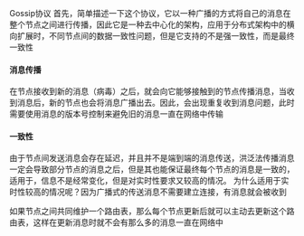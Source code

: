 Gossip协议
首先，简单描述一下这个协议，它以一种广播的方式将自己的消息在整个节点之间进行传播，因此它是一种去中心化的架构，应用于分布式架构中的横向扩展时，不同节点间的数据一致性问题，但是它支持的不是强一致性，而是最终一致性

#### 消息传播
在节点接收到新的消息（病毒）之后，就会向它能够接触到的节点传播消息，当收到消息后，新的节点也会将消息广播出去。因此，会出现重复收到消息问题，此时需要使用消息的版本号控制来避免旧的消息一直在网络中传输

#### 一致性
由于节点间发送消息会存在延迟，并且并不是端到端的消息传送，洪泛法传播消息一定会导致部分节点的消息之后，但是其也能保证最终每个节点的消息是一致的，适用于，信息不是经常变化，但是对实时性要求又较高的情况。
为什么适用于实时性较高的情况呢？因为广播式的传送消息不需要建立连接，有消息就会被收到

如果节点之间共同维护一个路由表，那么每个节点更新后就可以主动去更新这个路由表，这样在更新消息时就不会有那么多的消息一直在网络中